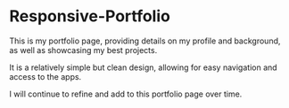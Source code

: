 # Responsive-Portfolio

This is my portfolio page, providing details on my profile and background, as well as showcasing my best projects.

It is a relatively simple but clean design, allowing for easy navigation and access to the apps.

I will continue to refine and add to this portfolio page over time.

